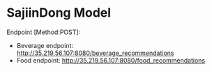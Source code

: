 # SajiinDong Model

Endpoint [Method:POST]:
- Beverage endpoint: http://35.219.56.107:8080/beverage_recommendations
- Food endpoint: http://35.219.56.107:8080/food_recommendations
